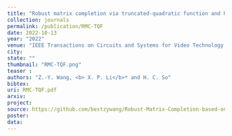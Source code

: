```yaml
---
title: "Robust matrix completion via truncated-quadratic function and half-quadratic optimization"
collection: journals
permalink: /publication/RMC-TQF
date: 2022-10-13
year: "2022"
venue: "IEEE Transactions on Circuits and Systems for Video Technology, vol. 33, no. 4, pp. 1521-1534, Apr."
city: 
state: ""
thumbnail: "RMC-TQF.png"
teaser : 
authors: "Z.-Y. Wang, <b> X. P. Li</b>* and H. C. So"
bibtex: 
uri: RMC-TQF.pdf
arxiv: 
project: 
source: https://github.com/bestzywang/Robust-Matrix-Completion-based-on-Factorization-and-Truncated-Quadratic-Loss-Function
poster: 
data:
---
```

